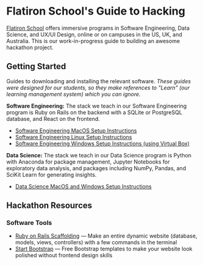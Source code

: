 # Flatiron School's Guide to Hacking
[Flatiron School](https://flatironschool.com/) offers immersive programs in Software Engineering, Data Science, and UX/UI Design, online or on campuses in the US, UK, and Australia.  This is our work-in-progress guide to building an awesome hackathon project.

## Getting Started
Guides to downloading and installing the relevant software. *These guides were designed for our students, so they make references to "Learn" (our learning management system) which you can ignore.*

**Software Engineering:** The stack we teach in our Software Engineering program is Ruby on Rails on the backend with a SQLite or PostgreSQL database, and React on the frontend.  
 - [Software Engineering MacOS Setup Instructions](https://help.learn.co/en/articles/900121-mac-osx-manual-environment-set-up)
 - [Software Engineering Linux Setup Instructions](https://github.com/learn-co-curriculum/linux-env-setup)
 - [Software Engineering Windows Setup Instructions (using Virtual Box)](https://help.learn.co/en/articles/1489324-setting-up-linux-virtual-box)
 
**Data Science:** The stack we teach in our Data Science program is Python with Anaconda for package management, Jupyter Notebooks for exploratory data analysis, and packages including NumPy, Pandas, and SciKit Learn for generating insights.
 - [Data Science MacOS and Windows Setup Instructions](https://github.com/learn-co-curriculum/dsc-data-science-env)
 
## Hackathon Resources

### Software Tools
 - [Ruby on Rails Scaffolding](https://guides.rubyonrails.org/v3.2/getting_started.html#getting-up-and-running-quickly-with-scaffolding) — Make an entire dynamic website (database, models, views, controllers) with a few commands in the terminal
 - [Start Bootstrap](https://startbootstrap.com/) — Free Bootstrap templates to make your website look polished without frontend design skills
